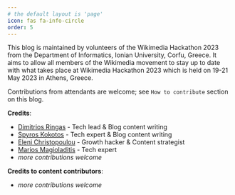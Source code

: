 ```yaml
---
# the default layout is 'page'
icon: fas fa-info-circle
order: 5
---
```


This blog is maintained by volunteers of the Wikimedia Hackathon 2023 from the Department of Informatics, Ionian University, Corfu, Greece.
It aims to allow all members of the Wikimedia movement to stay up to date with what takes place at Wikimedia Hackathon 2023 which is held on 19-21 May 2023 in Athens, Greece.

Contributions from attendants are welcome; see `How to contribute` section on this blog.

**Credits**:

+ [Dimitrios Ringas](https://github.com/riggas-ionio/) - Tech lead & Blog content writing
+ [Spyros Kokotos](https://github.com/Greekforce1821) - Tech expert & Blog content writing
+ [Eleni Christopoulou](https://github.com/hristope-ionio/) - Growth hacker & Content strategist
+ [Marios Magioladitis](https://github.com/p20magi) - Tech expert
+ _more contributions welcome_


**Credits to content contributors**:
+ _more contributions welcome_
